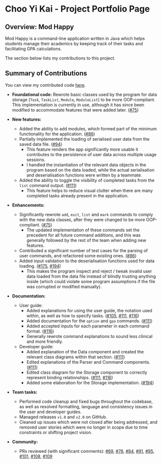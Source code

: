 # Choo Yi Kai - Project Portfolio Page

## Overview: Mod Happy

Mod Happy is a command-line application written in Java which helps students manage their academics by keeping track of their tasks and facilitating GPA calculations.

The section below lists my contributions to this project.

## Summary of Contributions
You can view my contributed code [here](https://nus-cs2113-ay2122s2.github.io/tp-dashboard/?search=chooyikai&breakdown=true).

- **Foundational code:** Rewrote basic classes used by the program for data storage (`Task`, `TaskList`, `Module`, `ModuleList`) to be more OOP-compliant. This implementation is currently in use, although it has since been modified to accommodate features that were added later. ([#75](https://github.com/AY2122S2-CS2113T-T10-3/tp/pull/75))


- **New features:**
  - Added the ability to add modules, which formed part of the minimum functionality for the application. ([#86](https://github.com/AY2122S2-CS2113T-T10-3/tp/pull/86))
  - Partially implemented the loading of serialised user data from the saved data file. ([#94](https://github.com/AY2122S2-CS2113T-T10-3/tp/pull/94))
    - This feature renders the app significantly more usable it contributes to the persistence of user data across multiple usage sessions.
    - I handled the instantiation of the relevant data objects in the program based on the data loaded, while the actual serialisation and deserialisation functions were written by a teammate.
  - Added the ability to toggle the visibility of completed tasks from the `list` command output. ([#111](https://github.com/AY2122S2-CS2113T-T10-3/tp/pull/111))
    - This feature helps to reduce visual clutter when there are many completed tasks already present in the application.


- **Enhancements:**
  - Significantly rewrote `add`, `exit`, `list` and `mark` commands to comply with the new data classes, after they were changed to be more OOP-compliant. ([#75](https://github.com/AY2122S2-CS2113T-T10-3/tp/pull/75))
    - The updated implementation of these commands set the precedent for all future command additions, and this was generally followed by the rest of the team when adding new features.
  - Contributed a significant number of test cases for the parsing of user commands, and refactored some existing ones. ([#86](https://github.com/AY2122S2-CS2113T-T10-3/tp/pull/86))
  - Added input validation to the deserialisation functions used for data loading. ([#175](https://github.com/AY2122S2-CS2113T-T10-3/tp/pull/175), [#194](https://github.com/AY2122S2-CS2113T-T10-3/tp/pull/194))
    - This makes the program inspect and reject / tweak invalid user data loaded from the data file instead of blindly trusting anything inside (which could violate some program assumptions if the file was corrupted or modified manually).


- **Documentation:**
  - User guide:
    - Added explanations for using the user guide, the notation used within, as well as how to specify tasks. ([#105](https://github.com/AY2122S2-CS2113T-T10-3/tp/pull/105), [#111](https://github.com/AY2122S2-CS2113T-T10-3/tp/pull/111), [#116](https://github.com/AY2122S2-CS2113T-T10-3/tp/pull/116))
    - Added documentation for the `option` and `gpa` commands. ([#111](https://github.com/AY2122S2-CS2113T-T10-3/tp/pull/111))
    - Added accepted inputs for each parameter in each command format. ([#116](https://github.com/AY2122S2-CS2113T-T10-3/tp/pull/116))
    - Generally rewrote command explanations to sound less clinical and more friendly.
  - Developer guide:
    - Added explanation of the Data component and created the relevant class diagrams within that section. ([#111](https://github.com/AY2122S2-CS2113T-T10-3/tp/pull/111))
    - Edited explanations of the Parser and Command components. ([#111](https://github.com/AY2122S2-CS2113T-T10-3/tp/pull/111))
    - Edited class diagram for the Storage component to correctly represent binding relationships. ([#111](https://github.com/AY2122S2-CS2113T-T10-3/tp/pull/111), [#116](https://github.com/AY2122S2-CS2113T-T10-3/tp/pull/116))
    - Added some elaboration for the Storage implementation. ([#194](https://github.com/AY2122S2-CS2113T-T10-3/tp/pull/194))


- **Team tasks:**
  - Performed code cleanup and fixed bugs throughout the codebase, as well as resolved formatting, language and consistency issues in the user and developer guides.
  - Managed releases `v1.0` and `v2.0` on GitHub.
  - Cleaned up issues which were not closed after being addressed, and removed user stories which were no longer in scope due to time constraints or shifting project vision. 


- **Community:**
  - PRs reviewed (with significant comments): [#69](https://github.com/AY2122S2-CS2113T-T10-3/tp/pull/69), [#76](https://github.com/AY2122S2-CS2113T-T10-3/tp/pull/76), [#84](https://github.com/AY2122S2-CS2113T-T10-3/tp/pull/84), [#91](https://github.com/AY2122S2-CS2113T-T10-3/tp/pull/91), [#95](https://github.com/AY2122S2-CS2113T-T10-3/tp/pull/95), [#101](https://github.com/AY2122S2-CS2113T-T10-3/tp/pull/101), [#108](https://github.com/AY2122S2-CS2113T-T10-3/tp/pull/108), [#109](https://github.com/AY2122S2-CS2113T-T10-3/tp/pull/109) 